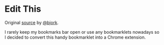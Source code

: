 # Edit This

Original [source](https://h1.fi/2015/edit-this-bookmarklet-for-wordpress/) by [@bjork](https://github.com/bjork).

I rarely keep my bookmarks bar open or use any bookmarklets nowadays so I decided to convert this handy bookmarklet into a Chrome extension.